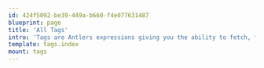 ```yaml
---
id: 424f5092-be39-449a-b660-f4e077631487
blueprint: page
title: 'All Tags'
intro: 'Tags are Antlers expressions giving you the ability to fetch, filter, and display content, enhance and simplify your markup, build forms, and build dynamic functionality.'
template: tags.index
mount: tags
---
```

